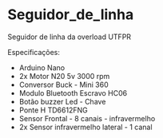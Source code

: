 # Seguidor_de_linha
Seguidor de linha da overload UTFPR

Especificações:

- Arduino Nano
- 2x Motor N20 5v 3000 rpm
- Conversor Buck - Mini 360
- Modulo Bluetooth Escravo HC06
- Botão buzzer Led - Chave
- Ponte H TD6612FNG
- Sensor Frontal - 8 canais - infravermelho
- 2x Sensor infravermelho lateral - 1 canal
